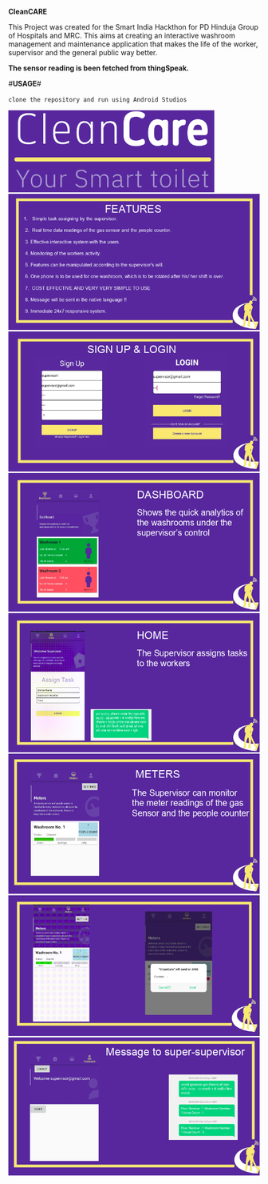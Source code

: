 **CleanCARE**


This Project was created for the Smart India Hackthon for PD Hinduja Group of Hospitals and MRC. This aims at creating an interactive washroom management and maintenance application that makes the life of the worker, supervisor and the general public way better. 


**The sensor reading is been fetched from thingSpeak.**

#**USAGE**#


`clone the repository and run using Android Studios`


<img src="Images/ss9.png">


<img src="Images/ss8.png">


<img src="Images/ss1.png">


<img src="Images/ss2.png">


<img src="Images/ss3.png">


<img src="Images/ss4.png">


<img src="Images/ss5.png">


<img src="Images/ss7.png">




